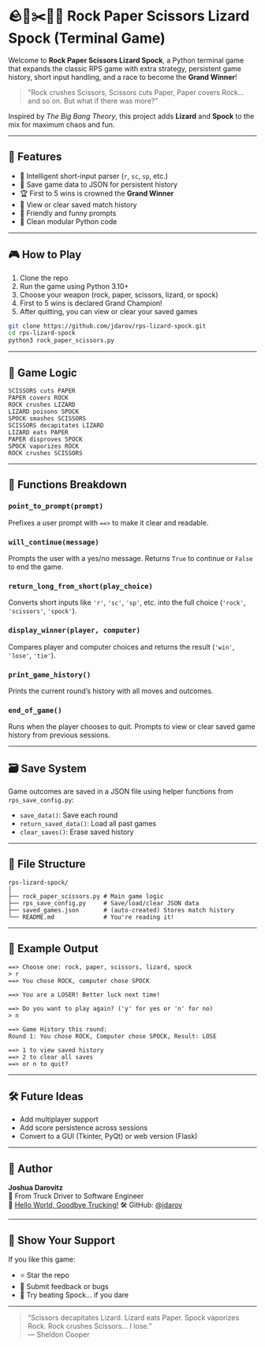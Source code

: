 # 🪨📄✂️🦎🖖 Rock Paper Scissors Lizard Spock (Terminal Game)

Welcome to **Rock Paper Scissors Lizard Spock**, a Python terminal game that expands the classic RPS game with extra strategy, persistent game history, short input handling, and a race to become the **Grand Winner**!

> "Rock crushes Scissors, Scissors cuts Paper, Paper covers Rock... and so on. But what if there was more?"

Inspired by *The Big Bang Theory*, this project adds **Lizard** and **Spock** to the mix for maximum chaos and fun.

---

## 🚀 Features

- 🧠 Intelligent short-input parser (`r`, `sc`, `sp`, etc.)
- 💾 Save game data to JSON for persistent history
- 🏆 First to 5 wins is crowned the **Grand Winner**
- 📜 View or clear saved match history
- 💬 Friendly and funny prompts
- 🎯 Clean modular Python code

---

## 🎮 How to Play

1. Clone the repo
2. Run the game using Python 3.10+
3. Choose your weapon (rock, paper, scissors, lizard, or spock)
4. First to 5 wins is declared Grand Champion!
5. After quitting, you can view or clear your saved games

```bash
git clone https://github.com/jdarov/rps-lizard-spock.git
cd rps-lizard-spock
python3 rock_paper_scissors.py
```

---

## 🧩 Game Logic

```
SCISSORS cuts PAPER
PAPER covers ROCK
ROCK crushes LIZARD
LIZARD poisons SPOCK
SPOCK smashes SCISSORS
SCISSORS decapitates LIZARD
LIZARD eats PAPER
PAPER disproves SPOCK
SPOCK vaporizes ROCK
ROCK crushes SCISSORS
```

---

## 🧠 Functions Breakdown

### `point_to_prompt(prompt)`
Prefixes a user prompt with `==>` to make it clear and readable.

### `will_continue(message)`
Prompts the user with a yes/no message. Returns `True` to continue or `False` to end the game.

### `return_long_from_short(play_choice)`
Converts short inputs like `'r'`, `'sc'`, `'sp'`, etc. into the full choice (`'rock'`, `'scissors'`, `'spock'`).

### `display_winner(player, computer)`
Compares player and computer choices and returns the result (`'win'`, `'lose'`, `'tie'`).

### `print_game_history()`
Prints the current round’s history with all moves and outcomes.

### `end_of_game()`
Runs when the player chooses to quit. Prompts to view or clear saved game history from previous sessions.

---

## 🗃 Save System

Game outcomes are saved in a JSON file using helper functions from `rps_save_config.py`:

- `save_data()`: Save each round
- `return_saved_data()`: Load all past games
- `clear_saves()`: Erase saved history

---

## 📁 File Structure

```
rps-lizard-spock/
│
├── rock_paper_scissors.py # Main game logic
├── rps_save_config.py     # Save/load/clear JSON data
├── saved_games.json       # (auto-created) Stores match history
└── README.md              # You're reading it!
```

---

## 🧪 Example Output

```
==> Choose one: rock, paper, scissors, lizard, spock
> r
==> You chose ROCK, computer chose SPOCK

==> You are a LOSER! Better luck next time!

==> Do you want to play again? ('y' for yes or 'n' for no)
> n

==> Game History this round:
Round 1: You chose ROCK, Computer chose SPOCK, Result: LOSE

==> 1 to view saved history
==> 2 to clear all saves
==> or n to quit?
```

---

## 🛠 Future Ideas

- Add multiplayer support
- Add score persistence across sessions
- Convert to a GUI (Tkinter, PyQt) or web version (Flask)

---

## 📣 Author

**Joshua Darovitz**  
📍 From Truck Driver to Software Engineer  
🎥 [Hello World, Goodbye Trucking!](https://www.youtube.com/@jdarov)
🛠 GitHub: [@jdarov](https://github.com/jdarov)

---

## 🌟 Show Your Support

If you like this game:
- ⭐ Star the repo
- 🐛 Submit feedback or bugs
- 🧪 Try beating Spock... if you dare

---

> “Scissors decapitates Lizard. Lizard eats Paper. Spock vaporizes Rock. Rock crushes Scissors... I lose.”  
— Sheldon Cooper